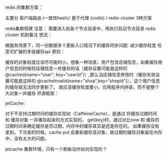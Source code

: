 redis 的集群方案：

主要分 客户端路由 (一致性hash)/ 基于代理 (codis) / redis-cluster 3种方案

redis集群搭建
注意： 需要进入到各个节点目录中，再执行启动节点目录
redis cluster 机制备注
想法：

微服务场景下，同一份数据多个更新入口情况下的缓存同步问题: 减少缓存粒度
任意可扩展的多级缓存api
原则：

缓存的对象粒度应该尽可能的小。想象一种场景，用户包含店铺信息，如果缓存用户信息的时候将店铺信息一并缓存的话（缓存设置可能是这样的 @cached(name="user", key="userId")）,那么当店铺信息修改时（缓存失效设置可能是这样的 @cacheInvalid(name="shop",key=“shopId")），这个用户信息的缓存就无法同步更新了。 故应该缓存粒度要小，应用程序内拼装，而不是整个大对象一并缓存
开源框架：

jetCache:

对于不支持过期时间的缓存实现如（CaffeineCache），是通过 将缓存过期时间 和 缓存对象 一并缓存起来的方式实现的， get(key)时，通过对比now 和 缓存的过期时间来确定缓存是否过期，内存中的缓存其实是还是存在的。 如果缓存没有拿到，下次查的时候，cache put 会重新缓存该对象，故过期的缓存对象留在内存中，没有太大的问题。

jetcache 集群环境，只有一个刷新动作如何实现的？